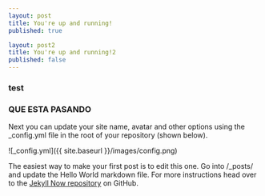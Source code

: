 ```yaml
---
layout: post
title: You're up and running!
published: true

layout: post2
title: You're up and running!2
published: false
---
```

### test

### QUE ESTA PASANDO


Next you can update your site name, avatar and other options using the _config.yml file in the root of your repository (shown below).

![_config.yml]({{ site.baseurl }}/images/config.png)

The easiest way to make your first post is to edit this one. Go into /_posts/ and update the Hello World markdown file. For more instructions head over to the [Jekyll Now repository](https://github.com/barryclark/jekyll-now) on GitHub.
